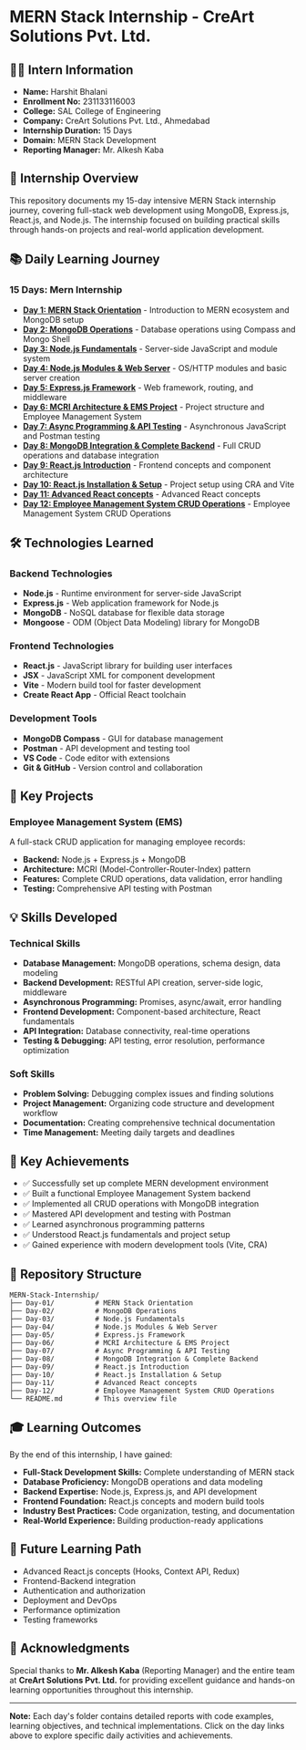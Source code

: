 # MERN Stack Internship - CreArt Solutions Pvt. Ltd.

## 👨‍💻 Intern Information
- **Name:** Harshit Bhalani
- **Enrollment No:** 231133116003
- **College:** SAL College of Engineering
- **Company:** CreArt Solutions Pvt. Ltd., Ahmedabad
- **Internship Duration:** 15 Days
- **Domain:** MERN Stack Development
- **Reporting Manager:** Mr. Alkesh Kaba

## 🎯 Internship Overview
This repository documents my 15-day intensive MERN Stack internship journey, covering full-stack web development using MongoDB, Express.js, React.js, and Node.js. The internship focused on building practical skills through hands-on projects and real-world application development.

## 📚 Daily Learning Journey

### 15 Days: Mern Internship
- **[Day 1: MERN Stack Orientation](./Day-01/)** - Introduction to MERN ecosystem and MongoDB setup
- **[Day 2: MongoDB Operations](./Day-02/)** - Database operations using Compass and Mongo Shell
- **[Day 3: Node.js Fundamentals](./Day-03/)** - Server-side JavaScript and module system
- **[Day 4: Node.js Modules & Web Server](./Day-04/)** - OS/HTTP modules and basic server creation
- **[Day 5: Express.js Framework](./Day-05/)** - Web framework, routing, and middleware
- **[Day 6: MCRI Architecture & EMS Project](./Day-06/)** - Project structure and Employee Management System
- **[Day 7: Async Programming & API Testing](./Day-07/)** - Asynchronous JavaScript and Postman testing
- **[Day 8: MongoDB Integration & Complete Backend](./Day-08/)** - Full CRUD operations and database integration
- **[Day 9: React.js Introduction](./Day-09/)** - Frontend concepts and component architecture
- **[Day 10: React.js Installation & Setup](./Day-10/)** - Project setup using CRA and Vite
- **[Day 11: Advanced React concepts](./Day-11/)** - Advanced React concepts
- **[Day 12: Employee Management System CRUD Operations](./Day-12/)** - Employee Management System CRUD Operations

## 🛠️ Technologies Learned

### Backend Technologies
- **Node.js** - Runtime environment for server-side JavaScript
- **Express.js** - Web application framework for Node.js
- **MongoDB** - NoSQL database for flexible data storage
- **Mongoose** - ODM (Object Data Modeling) library for MongoDB

### Frontend Technologies
- **React.js** - JavaScript library for building user interfaces
- **JSX** - JavaScript XML for component development
- **Vite** - Modern build tool for faster development
- **Create React App** - Official React toolchain

### Development Tools
- **MongoDB Compass** - GUI for database management
- **Postman** - API development and testing tool
- **VS Code** - Code editor with extensions
- **Git & GitHub** - Version control and collaboration

## 🚀 Key Projects

### Employee Management System (EMS)
A full-stack CRUD application for managing employee records:
- **Backend:** Node.js + Express.js + MongoDB
- **Architecture:** MCRI (Model-Controller-Router-Index) pattern
- **Features:** Complete CRUD operations, data validation, error handling
- **Testing:** Comprehensive API testing with Postman

## 💡 Skills Developed

### Technical Skills
- **Database Management:** MongoDB operations, schema design, data modeling
- **Backend Development:** RESTful API creation, server-side logic, middleware
- **Asynchronous Programming:** Promises, async/await, error handling
- **Frontend Development:** Component-based architecture, React fundamentals
- **API Integration:** Database connectivity, real-time operations
- **Testing & Debugging:** API testing, error resolution, performance optimization

### Soft Skills
- **Problem Solving:** Debugging complex issues and finding solutions
- **Project Management:** Organizing code structure and development workflow
- **Documentation:** Creating comprehensive technical documentation
- **Time Management:** Meeting daily targets and deadlines

## 🎯 Key Achievements

- ✅ Successfully set up complete MERN development environment
- ✅ Built a functional Employee Management System backend
- ✅ Implemented all CRUD operations with MongoDB integration
- ✅ Mastered API development and testing with Postman
- ✅ Learned asynchronous programming patterns
- ✅ Understood React.js fundamentals and project setup
- ✅ Gained experience with modern development tools (Vite, CRA)

## 🔗 Repository Structure

```
MERN-Stack-Internship/
├── Day-01/          # MERN Stack Orientation
├── Day-02/          # MongoDB Operations
├── Day-03/          # Node.js Fundamentals
├── Day-04/          # Node.js Modules & Web Server
├── Day-05/          # Express.js Framework
├── Day-06/          # MCRI Architecture & EMS Project
├── Day-07/          # Async Programming & API Testing
├── Day-08/          # MongoDB Integration & Complete Backend
├── Day-09/          # React.js Introduction
├── Day-10/          # React.js Installation & Setup
├── Day-11/          # Advanced React concepts
├── Day-12/          # Employee Management System CRUD Operations
└── README.md        # This overview file
```

## 🎓 Learning Outcomes

By the end of this internship, I have gained:
- **Full-Stack Development Skills:** Complete understanding of MERN stack
- **Database Proficiency:** MongoDB operations and data modeling
- **Backend Expertise:** Node.js, Express.js, and API development
- **Frontend Foundation:** React.js concepts and modern build tools
- **Industry Best Practices:** Code organization, testing, and documentation
- **Real-World Experience:** Building production-ready applications

## 🌟 Future Learning Path

- Advanced React.js concepts (Hooks, Context API, Redux)
- Frontend-Backend integration
- Authentication and authorization
- Deployment and DevOps
- Performance optimization
- Testing frameworks

## 🤝 Acknowledgments

Special thanks to **Mr. Alkesh Kaba** (Reporting Manager) and the entire team at **CreArt Solutions Pvt. Ltd.** for providing excellent guidance and hands-on learning opportunities throughout this internship.

---

**Note:** Each day's folder contains detailed reports with code examples, learning objectives, and technical implementations. Click on the day links above to explore specific daily activities and achievements.
